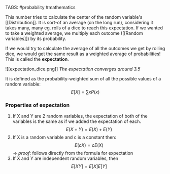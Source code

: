 TAGS: #probability #mathematics 

This number tries to calculate the center of the random variable's [[Distribution]]. It is sort-of an average (on the long run), considering it takes many, many eg. rolls of a dice to reach this expectation. If we wanted to take a weighted average, we multiply each outcome ([[Random variables]]) by its probability.


If we would try to calculate the average of all the outcomes we get by rolling dice, we would get the same result as a weighted average of probabilities! This is called the **expectation**.

![[expectation_dice.png]] *The expectation converges around 3.5*

It is defined as the probability-weighted sum of all the possible values of a random variable:
$$E[X] = \sum xP(x) $$
### Properties of expectation
1. If X and Y are 2 random variables, the expectation of both of the variables is the same as if we added the expectation of each.
$$E(X+Y) = E(X) + E(Y) $$
2. If X is a random variable and c is a constant then:
$$E(cX) = cE(X) $$
-> *proof*: follows directly from the formula for expectation
3. If X and Y are independent random variables, then
$$ E[XY] = E[X]E[Y] $$

